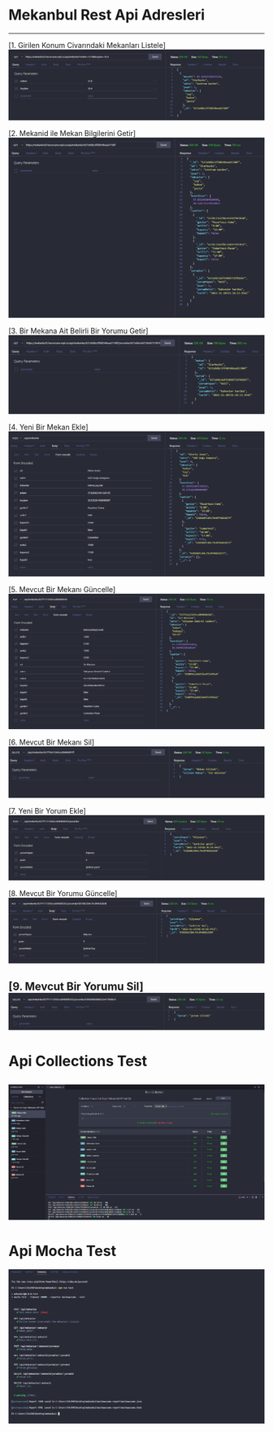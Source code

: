 # Mekanbul Rest Api Adresleri
---
[1. Girilen Konum Civarındaki Mekanları Listele]
![](resimler/mekanlariListele.png)

[2. Mekanid ile Mekan Bilgilerini Getir]
![](resimler/mekanGetir.png)

[3. Bir Mekana Ait Belirli Bir Yorumu Getir]
![](resimler/yorumGetir.png)

[4. Yeni Bir Mekan Ekle]
![](resimler/mekanEkle.png)

[5. Mevcut Bir Mekanı Güncelle]
![](resimler/mekanGuncelle.png)

[6. Mevcut Bir Mekanı Sil]
![](resimler/mekanSil.png)

[7. Yeni Bir Yorum Ekle]
![](resimler/yorumEkle.png)

[8. Mevcut Bir Yorumu Güncelle]
![](resimler/yorumGuncelle.png)

[9. Mevcut Bir Yorumu Sil]
![](resimler/yorumSil.png)
---
# Api Collections Test
![Collections Test](resimler/apiCollectionsTest.png)
---
# Api Mocha Test
![Collections Test](resimler/apiMochaTest.png)
